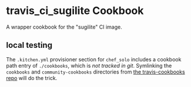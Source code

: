 travis_ci_sugilite Cookbook
=======================

A wrapper cookbook for the "sugilite" CI image.

## local testing

The `.kitchen.yml` provisioner section for `chef_solo` includes a cookbook path
entry of `./cookbooks`, which is *not tracked in git*.  Symlinking the
`cookbooks` and `community-cookbooks` directories from [the travis-cookbooks
repo](https://github.com/travis-ci/travis-cookbooks) will do the trick.
